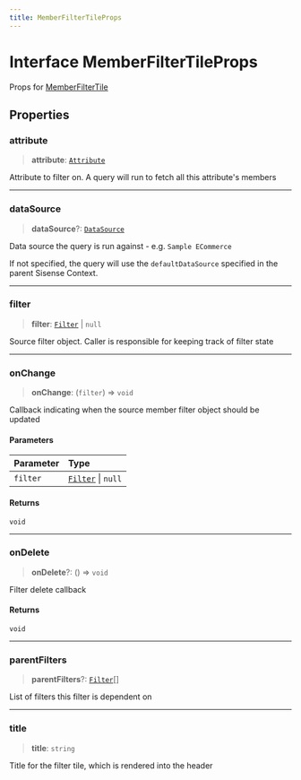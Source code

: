 ```yaml
---
title: MemberFilterTileProps
---
```


# Interface MemberFilterTileProps

Props for [MemberFilterTile](../filter-tiles/function.MemberFilterTile.md)

## Properties

### attribute

> **attribute**: [`Attribute`](../../sdk-data/interfaces/interface.Attribute.md)

Attribute to filter on. A query will run to fetch all this attribute's members

***

### dataSource

> **dataSource**?: [`DataSource`](../../sdk-data/type-aliases/type-alias.DataSource.md)

Data source the query is run against - e.g. `Sample ECommerce`

If not specified, the query will use the `defaultDataSource` specified in the parent Sisense Context.

***

### filter

> **filter**: [`Filter`](../../sdk-data/interfaces/interface.Filter.md) \| `null`

Source filter object. Caller is responsible for keeping track of filter state

***

### onChange

> **onChange**: (`filter`) => `void`

Callback indicating when the source member filter object should be updated

#### Parameters

| Parameter | Type |
| :------ | :------ |
| `filter` | [`Filter`](../../sdk-data/interfaces/interface.Filter.md) \| `null` |

#### Returns

`void`

***

### onDelete

> **onDelete**?: () => `void`

Filter delete callback

#### Returns

`void`

***

### parentFilters

> **parentFilters**?: [`Filter`](../../sdk-data/interfaces/interface.Filter.md)[]

List of filters this filter is dependent on

***

### title

> **title**: `string`

Title for the filter tile, which is rendered into the header
